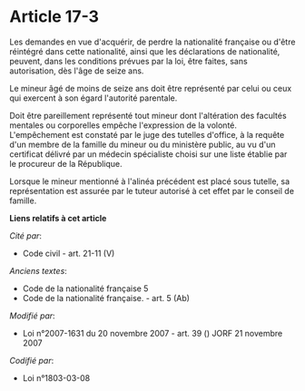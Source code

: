 # Article 17-3

Les demandes en vue d'acquérir, de perdre la nationalité française ou d'être réintégré dans cette nationalité, ainsi que les
déclarations de nationalité, peuvent, dans les conditions prévues par la loi, être faites, sans autorisation, dès l'âge de
seize ans.

Le mineur âgé de moins de seize ans doit être représenté par celui ou ceux qui exercent à son égard l'autorité parentale.

Doit être pareillement représenté tout mineur dont l'altération des facultés mentales ou corporelles empêche l'expression de
la volonté. L'empêchement est constaté par le juge des tutelles d'office, à la requête d'un membre de la famille du mineur ou
du ministère public, au vu d'un certificat délivré par un médecin spécialiste choisi sur une liste établie par le procureur
de la République.

Lorsque le mineur mentionné à l'alinéa précédent est placé sous tutelle, sa représentation est assurée par le tuteur autorisé
à cet effet par le conseil de famille.

**Liens relatifs à cet article**

_Cité par_:

  - Code civil - art. 21-11 (V)

_Anciens textes_:

  - Code de la nationalité française 5
  - Code de la nationalité française. - art. 5 (Ab)

_Modifié par_:

  - Loi n°2007-1631 du 20 novembre 2007 - art. 39 () JORF 21 novembre 2007

_Codifié par_:

  - Loi n°1803-03-08
